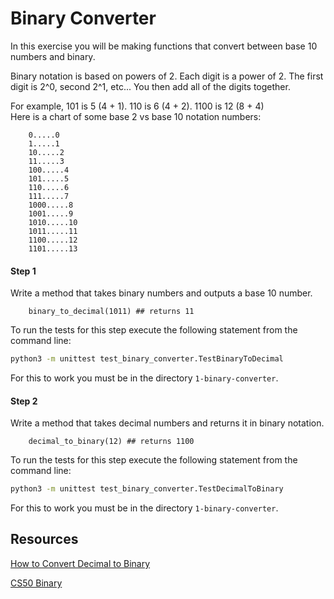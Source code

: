 Binary Converter
================

In this exercise you will be making functions that convert between base 10 numbers and binary.

Binary notation is based on powers of 2. Each digit is a power of 2. The first digit is 2^0, second 2^1, etc... You then add all of the digits together.

For example, 101 is 5 (4 + 1). 110 is 6 (4 + 2). 1100 is 12 (8 + 4)  
Here is a chart of some base 2 vs base 10 notation numbers:  

		0.....0  
		1.....1  
		10.....2  
		11.....3  
		100.....4  
		101.....5  
		110.....6  
		111.....7  
		1000.....8  
		1001.....9  
		1010.....10  
		1011.....11  
		1100.....12  
		1101.....13


#### Step 1

Write a method that takes binary numbers and outputs a base 10 number.

		binary_to_decimal(1011) ## returns 11

To run the tests for this step execute the following statement from the command line:

```bash
python3 -m unittest test_binary_converter.TestBinaryToDecimal
```
For this to work you must be in the directory `1-binary-converter`.

#### Step 2

Write a method that takes decimal numbers and returns it in binary notation.

		decimal_to_binary(12) ## returns 1100

To run the tests for this step execute the following statement from the command line:

```bash
python3 -m unittest test_binary_converter.TestDecimalToBinary
```
For this to work you must be in the directory `1-binary-converter`.


Resources
----------

[How to Convert Decimal to Binary](http://www.wikihow.com/Convert-from-Decimal-to-Binary)

[CS50 Binary](https://www.youtube.com/watch?v=hacBFrgtQjQ)
